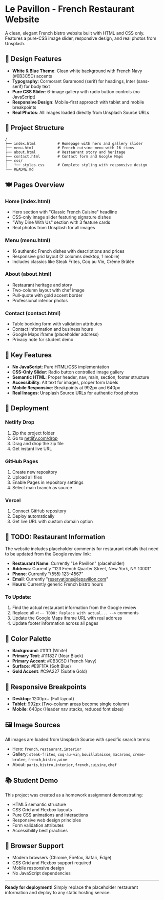 # Le Pavillon - French Restaurant Website

A clean, elegant French bistro website built with HTML and CSS only. Features a pure-CSS image slider, responsive design, and real photos from Unsplash.

## 🎨 Design Features

- **White & Blue Theme**: Clean white background with French Navy (#0B3C5D) accents
- **Typography**: Cormorant Garamond (serif) for headings, Inter (sans-serif) for body text
- **Pure CSS Slider**: 6-image gallery with radio button controls (no JavaScript)
- **Responsive Design**: Mobile-first approach with tablet and mobile breakpoints
- **Real Photos**: All images loaded directly from Unsplash Source URLs

## 📁 Project Structure

```
/
├── index.html          # Homepage with hero and gallery slider
├── menu.html           # French cuisine menu with 16 items
├── about.html          # Restaurant story and heritage
├── contact.html        # Contact form and Google Maps
├── css/
│   └── styles.css      # Complete styling with responsive design
└── README.md
```

## 🍽️ Pages Overview

### Home (index.html)
- Hero section with "Classic French Cuisine" headline
- CSS-only image slider featuring signature dishes
- "Why Dine With Us" section with 3 feature cards
- Real photos from Unsplash for all images

### Menu (menu.html)
- 16 authentic French dishes with descriptions and prices
- Responsive grid layout (2 columns desktop, 1 mobile)
- Includes classics like Steak Frites, Coq au Vin, Crème Brûlée

### About (about.html)
- Restaurant heritage and story
- Two-column layout with chef image
- Pull-quote with gold accent border
- Professional interior photos

### Contact (contact.html)
- Table booking form with validation attributes
- Contact information and business hours
- Google Maps iframe (placeholder address)
- Privacy note for student demo

## 🎯 Key Features

- **No JavaScript**: Pure HTML/CSS implementation
- **CSS-Only Slider**: Radio button controlled image gallery
- **Semantic HTML**: Proper header, nav, main, section, footer structure
- **Accessibility**: Alt text for images, proper form labels
- **Mobile Responsive**: Breakpoints at 992px and 640px
- **Real Images**: Unsplash Source URLs for authentic food photos

## 🚀 Deployment

### Netlify Drop
1. Zip the project folder
2. Go to [netlify.com/drop](https://netlify.com/drop)
3. Drag and drop the zip file
4. Get instant live URL

### GitHub Pages
1. Create new repository
2. Upload all files
3. Enable Pages in repository settings
4. Select main branch as source

### Vercel
1. Connect GitHub repository
2. Deploy automatically
3. Get live URL with custom domain option

## 📝 TODO: Restaurant Information

The website includes placeholder comments for restaurant details that need to be updated from the Google review link:

- **Restaurant Name**: Currently "Le Pavillon" (placeholder)
- **Address**: Currently "123 French Quarter Street, New York, NY 10001"
- **Phone**: Currently "(555) 123-4567"
- **Email**: Currently "reservations@lepavillon.com"
- **Hours**: Currently generic French bistro hours

### To Update:
1. Find the actual restaurant information from the Google review
2. Replace all `<!-- TODO: Replace with actual... -->` comments
3. Update the Google Maps iframe URL with real address
4. Update footer information across all pages

## 🎨 Color Palette

- **Background**: #ffffff (White)
- **Primary Text**: #111827 (Near Black)
- **Primary Accent**: #0B3C5D (French Navy)
- **Surface**: #E9F1FA (Soft Blue)
- **Gold Accent**: #C9A227 (Subtle Gold)

## 📱 Responsive Breakpoints

- **Desktop**: 1200px+ (Full layout)
- **Tablet**: 992px (Two-column areas become single column)
- **Mobile**: 640px (Header nav stacks, reduced font sizes)

## 🖼️ Image Sources

All images are loaded from Unsplash Source with specific search terms:
- Hero: `french,restaurant,interior`
- Gallery: `steak-frites`, `coq-au-vin`, `bouillabaisse`, `macarons`, `creme-brulee`, `french,bistro,wine`
- About: `paris,bistro,interior`, `french,cuisine,chef`

## 📚 Student Demo

This project was created as a homework assignment demonstrating:
- HTML5 semantic structure
- CSS Grid and Flexbox layouts
- Pure CSS animations and interactions
- Responsive web design principles
- Form validation attributes
- Accessibility best practices

## 🔧 Browser Support

- Modern browsers (Chrome, Firefox, Safari, Edge)
- CSS Grid and Flexbox support required
- Mobile responsive design
- No JavaScript dependencies

---

**Ready for deployment!** Simply replace the placeholder restaurant information and deploy to any static hosting service.
